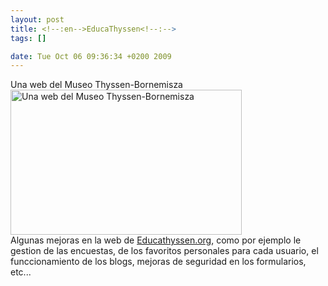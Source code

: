 ```yaml
--- 
layout: post
title: <!--:en-->EducaThyssen<!--:-->
tags: []

date: Tue Oct 06 09:36:34 +0200 2009
---
```

<div class="image-with-caption alignnone" style="width:370px"><div class="caption">Una web del Museo Thyssen-Bornemisza</div><a href="http://www.educathyssen.org"><img src="http://jfoucher.fr/wp-content/uploads/2009/10/Pantallazo-2-370x232.jpg" alt="Una web del Museo Thyssen-Bornemisza" title="Educathyssen.org" width="370" height="232" class="size-medium wp-image-189" /></a></div>
Algunas mejoras en la web de <a href="http://www.educathyssen.org">Educathyssen.org</a>, como por ejemplo le gestion de las encuestas, de los favoritos personales para cada usuario, el funccionamiento de los blogs, mejoras de seguridad en los formularios, etc...
